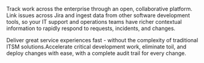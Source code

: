 <P class="mb-3" weight="light" color="text-gray-900 dark:text-white">Track work across the enterprise through an open, collaborative platform. Link issues across Jira and ingest data from other software development tools, so your IT support and operations teams have richer contextual information to rapidly respond to requests, incidents, and changes.</P>
<P class="mb-3" weight="light" color="text-gray-900 dark:text-white">Deliver great service experiences fast - without the complexity of traditional ITSM solutions.Accelerate critical development work, eliminate toil, and deploy changes with ease, with a complete audit trail for every change.</P>